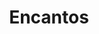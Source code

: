 ---
facebook: https://facebook.com/EncantosBrands
instagram: https://instagram.com/encantosbrands
logohandle: encantosbrands
sort: encantos
title: Encantos
twitter: https://x.com/EncantosBrands
website: https://www.encantosbrands.com/
youtube: https://youtube.com/channel/UCFJJziTVsiIVSyRKvXHX37g
---